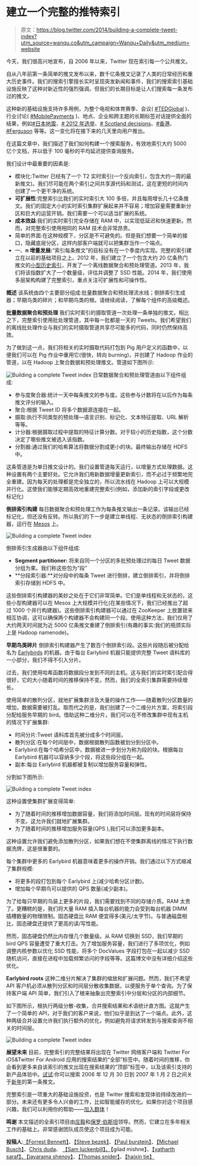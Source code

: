 # 建立一个完整的推特索引

> 原文：<https://blog.twitter.com/2014/building-a-complete-tweet-index?utm_source=wanqu.co&utm_campaign=Wanqu+Daily&utm_medium=website>

今天，我们很高兴地宣布，自 2006 年以来，Twitter 现在索引每一个公共推文。

自从八年前第一条简单的推文发布以来，数千亿条推文记录了人类的日常经历和重大历史事件。我们的搜索引擎擅长实时呈现突发新闻和事件，我们的搜索索引基础设施反映了这种对新近性的强烈强调。但我们的长期目标是让人们搜索每一条发布过的推文。

这种新的基础设施支持许多用例，为整个电视和体育赛季、会议( [#TEDGlobal](https://twitter.com/search?f=realtime&q=%23tedglobal%20until%3A2013-06-15) )、行业讨论( [#MobilePayments](https://twitter.com/search?f=realtime&q=%23mobilepayments%20until%3A2014-11-10) )、地点、企业和跨主题的长期标签对话提供全面的结果，例如[#日本地震](https://twitter.com/search?f=realtime&q=%23japanearthquake%20until%3A2011-03-11_14%3A15%3A00_PST)、[# 2012 年选举](https://twitter.com/search?f=realtime&q=%23Election2012%20until%3A2012-11-07)、[# Scotland decisions](https://twitter.com/search?f=realtime&q=%23scotlanddecides%20until%3A2014-09-17)、[#香港](https://twitter.com/search?f=realtime&q=%23HongKong%20until%3A2014-09-28_15%3A49%3A07_PST)、 [#Ferguson](https://twitter.com/search?f=realtime&q=%23ferguson%20until%3A2014-08-19_05%3A15%3A10_PST) 等等。这一变化将在接下来的几天里向用户推出。

在这篇文章中，我们描述了我们如何构建一个搜索服务，有效地索引大约 5000 亿个文档，并以低于 100 毫秒的平均延迟提供查询服务。

我们设计中最重要的因素是:

*   模块化:Twitter 已经有了一个 T2 实时索引(一个反向索引，包含大约一周的最新推文)。我们尽可能在两个索引之间共享源代码和测试，这在更短的时间内创建了一个更干净的系统。
*   **可扩展性**:完整索引比我们的实时索引大 100 多倍，并且每周增长几十亿条推文。我们的固定大小的实时索引集群扩展起来并不容易；增加容量需要重新分区和巨大的运营开销。我们需要一个可以适当扩展的系统。
*   **成本效益**:我们的实时索引完全存储在 RAM 中，以实现低延迟和快速更新。然而，对完整索引使用相同的 RAM 技术会非常昂贵。
*   简单的界面:在这种规模下，分区是不可避免的。但是我们想要一个简单的接口，隐藏底层分区，这样内部客户端就可以把集群当作一个端点。
*   一、**n 增量发展:**“索引每条推文”的目标没有在一个季度内实现。完整的索引建立在以前的基础项目之上。2012 年，我们建立了一个包含大约 20 亿条热门推文的[小型历史索引](https://blog.twitter.com/2013/now-showing-older-tweets-in-search-results)，开发了一个离线数据聚合和预处理管道。2013 年，我们将该指数扩大了一个数量级，评估并调整了 SSD 性能。2014 年，我们使用多层架构构建了完整索引，重点关注可扩展性和可操作性。

**概述**
该系统由四个主要部分组成:批量数据聚合和预处理流水线；倒排索引生成器；早期鸟类的碎片；和早期鸟类的根。请继续阅读，了解每个组件的高级概述。

**批量数据聚合和预处理**
我们实时索引的摄取管道一次处理一条单独的推文。相比之下，完整索引使用批处理管道，其中每一批都是一天的 Tweets。我们希望我们的离线批处理作业与我们的实时摄取管道共享尽可能多的代码，同时仍然保持高效。

为了做到这一点，我们将相关的实时摄取代码打包到 Pig 用户定义的函数中，以便我们可以在 Pig 作业中重用它(很快，转向 burning)，并创建了 Hadoop 作业的管道，以在 Hadoop 上聚合数据和预处理推文。管道如下图所示:

![Building a complete Tweet index  ](img/05ce3d2ae89cc21acdba2986ee140e43.png) 日常数据聚合和预处理管道由以下组件组成:

*   参与度聚合器:统计一天中每条推文的参与度。这些参与计数将在以后作为每条推文评分的输入。
*   聚合:根据 Tweet ID 将多个数据源连接在一起。
*   摄取:执行不同类型的预处理—语言识别、标记化、文本特征提取、URL 解析等等。
*   计分器:根据摄取过程中提取的特征计算分数。对于较小的历史指数，这个分数决定了哪些推文被选入该指数。
*   分割器:通过我们的哈希算法将数据分割成更小的块。最终输出存储在 HDFS 中。

这条管道是为单日推文设计的。我们设置管道每天运行，以增量方式处理数据。这种设置有两个主要好处。它允许我们用新数据增量更新索引，而不必过于频繁地完全重建。因为每天的处理都是完全独立的，所以流水线在 Hadoop 上可以大规模并行化。这使我们能够定期高效地重建完整索引(例如，添加新的索引字段或更改标记化)

**倒排索引构建**
每日数据聚合和预处理工作为每条推文输出一条记录。该输出已经标记化，但还没有反转。所以我们的下一步是建立单线程、无状态的倒排索引构建器，运行在 [Mesos](https://blog.twitter.com/2013/mesos-graduates-from-apache-incubation) 上。

![Building a complete Tweet index  ](img/231ad6670a3d8de77548373c1fc01e0f.png)

倒排索引生成器由以下组件组成:

*   **Segment partitioner:** 将来自同一个分区的多批预处理过的每日 Tweet 数据分组为束。我们称这些包为“段”
*   **分段索引器:**对分段中的每条 Tweet 进行倒排，建立倒排索引，并将倒排索引存储到 HDFS 中。

这些倒排索引构建器的美妙之处在于它们非常简单。它们是单线程和无状态的，这些小型构建器可以在 Mesos 上大规模并行化(在某些情况下，我们已经推出了超过 1000 个并行构建器)。这些倒排索引构建器可以通过在 ZooKeeper 上放置锁来相互协调，这可以确保两个构建器不会构建同一个段。使用这种方法，我们仅用了大约两天时间就为近 5000 亿条推文重建了倒排索引(有趣的事实:我们的瓶颈实际上是 Hadoop namenode)。

**早期鸟类碎片**
倒排索引构建器产生了数百个倒排索引段。这些片段随后被分配给名为 [Earlybirds](https://engineering.twitter.com/research/publication/earlybird-real-time-search-at-twitter) 的机器。由于每台 Earlybird 机器只能提供完整 Tweet 语料库的一小部分，我们不得不引入分片。

过去，我们使用哈希函数将数据段分发到不同的主机。这与我们的实时索引配合得很好，它的大小随着时间的推移保持不变。然而，我们的全索引集群需要持续增长。

使用简单的散列分区，就地扩展集群涉及大量的操作工作——随着散列分区数量的增加，数据需要被打乱。取而代之的是，我们创建了一个二维分片方案，将索引段分配给服务早期的 bird。借助这种二维分片，我们可以在不修改集群中现有主机的情况下扩展集群:

*   时间分片:Tweet 语料库首先被分成多个时间层。
*   散列分区:在每个时间层中，数据根据散列函数被划分到分区中。
*   Earlybird:在每个哈希分区中，数据被进一步划分为称为段的块。根据每台 Earlybird 机器可以容纳多少个段，将这些段分组在一起。
*   副本:每台 Earlybird 机器都被复制以增加服务容量和弹性。

分割如下图所示:

![Building a complete Tweet index  ](img/409a6d917f7860d1cca74791c7197d1a.png)

这种设置使集群扩展变得简单:

*   为了随着时间的推移增加数据容量，我们将添加时间层。现有的时间层将保持不变。这允许我们就地扩展集群。
*   为了随着时间的推移增加服务容量(QPS ),我们可以添加更多副本。

这种设置允许我们避免添加散列分区，如果我们想在不使集群离线的情况下执行数据洗牌，这是很重要的。

每个集群中更多的 Earlybird 机器意味着更多的操作开销。我们通过以下方式缩减了集群规模:

*   将更多的段打包到每个 Earlybird 上(减少哈希分区计数)。
*   增加每个早期鸟可以提供的 QPS 数量(减少副本)。

为了给每只早期的鸟装上更多的片段，我们需要找到不同的存储介质。RAM 太贵了。更糟糕的是，我们将大量 RAM 插入每台机器的能力会受到每台机器 DIMM 插槽数量的物理限制。固态硬盘比 RAM 便宜得多(美元/太字节)。与普通磁盘相比，固态硬盘还提供了更高的读/写性能。

然而，固态硬盘仍然比内存慢几个数量级。从 RAM 切换到 SSD，我们早期的 bird QPS 容量遭受了重大打击。为了增加服务容量，我们进行了多项优化，例如调整内核参数以优化 SSD 性能，将多个 DocValues 字段打包在一起以减少 SSD 随机访问，直接在进程中加载频繁访问的字段等等。这篇博文中没有详细介绍这些优化。

**Earlybird roots**
这种二维分片解决了集群的缩放和扩展问题。然而，我们不希望 API 客户机必须从散列分区和时间层分散收集数据，以便服务于单个查询。为了保持客户端 API 简单，我们引入了根来抽象出完整索引中分层和分区的内部细节。

如下图所示，根执行两级分散-收集，合并搜索结果和术语统计直方图。这就产生了一个简单的 API，对于我们的客户来说，他们似乎是到达了一个端点。此外，这种两级合并设置允许我们执行额外的优化，例如避免将请求转发到与搜索查询不相关的时间层。

![Building a complete Tweet index  ](img/31eaf5e947cc51327d79c259f899c03e.png)

**展望未来**
目前，完整索引的完整结果将出现在 Twitter 网络客户端和 Twitter For iOS&Twitter For Android 应用的搜索结果的“全部”标签中。随着时间的推移，你会看到更多来自该索引的推文出现在搜索结果的“顶部”标签中，以及该索引支持的新产品体验中。[试试](https://twitter.com/search-advanced):你可以搜索 2006 年 12 月 30 日到 2007 年 1 月 2 日之间关于[新年](https://twitter.com/search?f=realtime&q=New%20Years%20until%3A2007-01-03%20since%3A2006-12-30&src=typd)的第一条推文。

完整索引是一项重大的基础设施投资，也是 Twitter 搜索和发现体验持续改进的一部分。未来还有更多令人兴奋的工作，比如智能缓存的优化。如果你对这个项目感兴趣，我们可以利用你的帮助——[加入群体](https://about.twitter.com/careers)！

**鸣谢**
本文描述的全索引项目由[庄毅](https://twitter.com/yz)和[保罗·伯斯坦](https://twitter.com/pasha407)领导。然而，它建立在多年相关工作的基础上。非常感谢团队成员使这个项目成为可能。

**投稿人**:[【Forrest Bennett】](https://twitter.com/ForrestHBennett)、[【Steve bezek】](https://twitter.com/SteveBezek)、[【Paul burstein】](https://twitter.com/pasha407)、[【Michael Busch】](https://twitter.com/michibusch)、[Chris duda](https://twitter.com/cdudte)、 [【Sam luckenbill】、](https://twitter.com/sam)【gilad mishne】、[【yatharth saraf】、](https://twitter.com/ysaraf)[【jayarama shenoy】](https://twitter.com/eecraft)、[【Thomas snider】](https://twitter.com/tjps636)、[【haixin tie】](https://twitter.com/tiehx)